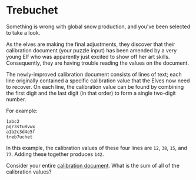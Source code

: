 # Trebuchet

Something is wrong with global snow production, and you've been selected to take a look.

As the elves are making the final adjustments, they discover that their calibration document (your puzzle input) has been amended by a very young Elf who was apparently just excited to show off her art skills. Consequently, they are having trouble reading the values on the document.

The newly-improved calibration document consists of lines of text; each line originally contained a specific calibration value that the Elves now need to recover. On each line, the calibration value can be found by combining the first digit and the last digit (in that order) to form a single two-digit number.

For example:
```
1abc2
pqr3stu8vwx
a1b2c3d4e5f
treb7uchet
```

In this example, the calibration values of these four lines are `12`, `38`, `15`, and `77`. Adding these together produces `142`.

Consider your entire [calibration document](./calibration.txt). What is the sum of all of the calibration values?